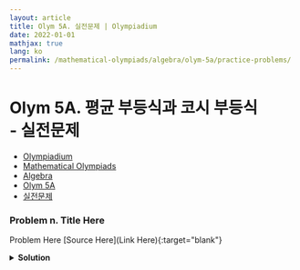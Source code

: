 ```yaml
---
layout: article
title: Olym 5A. 실전문제 | Olympiadium
date: 2022-01-01
mathjax: true
lang: ko
permalink: /mathematical-olympiads/algebra/olym-5a/practice-problems/
---
```

# Olym 5A. 평균 부등식과 코시 부등식 <br> <ssup> - 실전문제</ssup>

<ul class="breadcrumb">
	<li><a href="{{ site.baseurl }}/">Olympiadium</a></li> 
	<li><a href="{{ site.baseurl }}/mathematical-olympiads/">Mathematical Olympiads</a></li> 
	<li><a href="{{ site.baseurl }}/mathematical-olympiads/algebra/">Algebra</a></li> 
	<li><a href="{{ site.baseurl }}/mathematical-olympiads/algebra/olym-5a/">Olym 5A</a></li> 
	<li><a href="{{ site.baseurl }}/mathematical-olympiads/algebra/olym-5a/practice-problems/">실전문제</a></li>
</ul>

### Problem n. Title Here
<blueboard> Problem Here </blueboard>
[Source Here](Link Here){:target="blank"}
<pinkborder><details>
<summary><b>Solution</b></summary>
Solution Here. 
</details></pinkborder>
